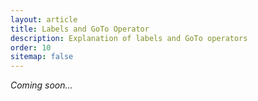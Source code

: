 ```yaml
---
layout: article
title: Labels and GoTo Operator
description: Explanation of labels and GoTo operators
order: 10
sitemap: false
---
```

*Coming soon...*